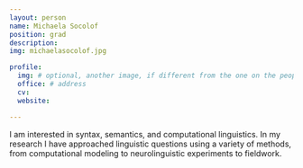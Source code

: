 ```yaml
---
layout: person
name: Michaela Socolof
position: grad
description:
img: michaelasocolof.jpg

profile:
  img: # optional, another image, if different from the one on the people page
  office: # address
  cv:
  website:

---
```


I am interested in syntax, semantics, and computational linguistics. In my research I have approached linguistic questions using a variety of methods, from computational modeling to neurolinguistic experiments to fieldwork.
